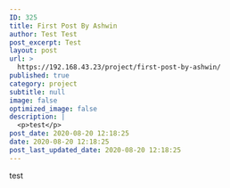 ```yaml
---
ID: 325
title: First Post By Ashwin
author: Test Test
post_excerpt: Test
layout: post
url: >
  https://192.168.43.23/project/first-post-by-ashwin/
published: true
category: project
subtitle: null
image: false
optimized_image: false
description: |
  <p>test</p>
post_date: 2020-08-20 12:18:25
date: 2020-08-20 12:18:25
post_last_updated_date: 2020-08-20 12:18:25
---
```

<p>test</p>